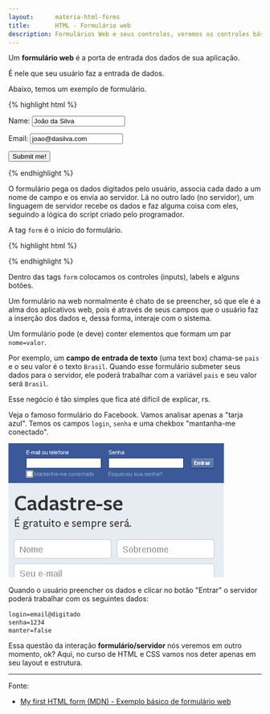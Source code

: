 ```yaml
---
layout:      materia-html-forms
title:       HTML - Formulário web
description: Formulários Web e seus controles, veremos os controles básicos de HTML.
---
```



Um __formulário web__ é a porta de entrada dos dados de sua aplicação.

É nele que seu usuário faz a entrada de dados.

Abaixo, temos um exemplo de formulário.

{% highlight html %}
<!DOCTYPE html PUBLIC "-//W3C//DTD XHTML 1.0 Strict//EN"
  "http://www.w3.org/TR/xhtml1/DTD/xhtml1-strict.dtd">
<html xmlns="http://www.w3.org/1999/xhtml" xml:lang="pt" >
    <head>
        <title> Nosso singelo formulário </title>
    </head>
    <body>
        <form action="script-para-onde-envio-os-dados.php" method="post">
            <p>
                Name:  <input type="text" name="username" value="João da Silva" />
            </p>
            <p>
                Email: <input type="text" name="email"  value="joao@dasilva.com" />
            </p>
            <p>
                <input type="submit" value="Submit me!" />
            </p>
        </form>
    </body>
</html>
{% endhighlight %}

O formulário pega os dados digitados pelo usuário, associa cada dado a um nome de campo e os envia ao servidor. 
Lá no outro lado (no servidor), um linguagem de servidor recebe os dados e faz alguma coisa com eles, seguindo a lógica
do script criado pelo programador.

A tag `form` é o início do formulário.

{% highlight html %}
<form>

</form>
{% endhighlight %}

Dentro das tags `form` colocamos os controles (inputs), labels e alguns botões.

Um formulário na web normalmente é chato de se preencher, só que ele é a alma dos aplicativos web, pois é através de seus
campos que o usuário faz a inserção dos dados e, dessa forma, interaje com o sistema.

Um formulário pode (e deve) conter elementos que formam um par `nome=valor`.

Por exemplo, um __campo de entrada de texto__ (uma text box) chama-se `pais` e o seu valor é o texto `Brasil`. Quando
esse formulário submeter seus dados para o servidor, ele poderá trabalhar com a variável `pais` e seu valor será `Brasil`.

Esse negócio é tão simples que fica até difícil de explicar, rs.

Veja o famoso formulário do Facebook. Vamos analisar apenas a "tarja azul". Temos os campos `login`, `senha` e uma chekbox
 "mantanha-me conectado".


!["falhou"](form-facebook.png)

Quando o usuário preencher os dados e clicar no botão "Entrar" o servidor poderá trabalhar com os seguintes dados:

    login=email@digitado
    senha=1234
    manter=false

Essa questão da interação __formulário/servidor__ nós veremos em outro momento, ok? Aqui, no curso de HTML e CSS vamos 
nos deter apenas em seu layout e estrutura.


<hr>
Fonte:

- [My first HTML form (MDN) - Exemplo básico de formulário web](https://developer.mozilla.org/en-US/docs/Web/Guide/HTML/Forms/My_first_HTML_form "link-externo")


